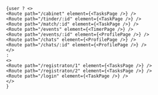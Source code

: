       {user ? <>
      <Route path="/cabinet" element={<TasksPage />} />
      <Route path="/tinder/:id" element={<TaskPage />} />
      <Route path="/match/:id" element={<TaskPage />} />
      <Route path="/events" element={<TimerPage />} />
      <Route path="/events/:id" element={<ProfilePage />} />
      <Route path="/chats" element={<ProfilePage />} />
      <Route path="/chats/:id" element={<ProfilePage />} />
      </>
      :
      <>
      <Route path="/registraton/1" element={<TasksPage />} />
      <Route path="/registraton/2" element={<TasksPage />} />
      <Route path="/login" element={<TaskPage />} />
      </>
      }